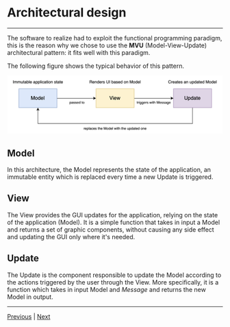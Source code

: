 # Architectural design

---

The software to realize had to exploit the functional programming paradigm, this is the reason why
we chose to use the **MVU** (Model-View-Update) architectural pattern: it fits well with this paradigm.

The following figure shows the typical behavior of this pattern.

<img src="../diagrams/mvu/mvu.png" alt="Diagram Model-View-Update">

## Model

In this architecture, the Model represents the state of the application, an immutable entity which
is replaced every time a new Update is triggered.

## View

The View provides the GUI updates for the application, relying on the state of the application (Model).
It is a simple function that takes in input a Model and returns a set of graphic components, without causing any side
effect and updating the GUI only where it's needed.

## Update

The Update is the component responsible to update the Model according to the actions triggered by the user through the
View.
More specifically, it is a function which takes in input Model and _Message_ and returns the new Model in output.

---

[Previous](2-requirements.md) | [Next](4-detailed-design.md)
